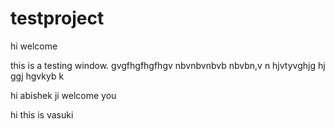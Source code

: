 # testproject
hi welcome 

this is a testing window.
gvgfhgfhgfhgv nbvnbvnbvb nbvbn,v n
hjvtyvghjg hj ggj
hgvkyb  k

hi abishek ji welcome you

hi this is vasuki
